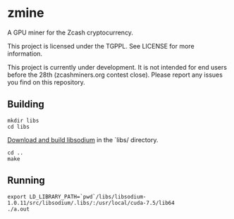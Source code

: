 # zmine
A GPU miner for the Zcash cryptocurrency.

This project is licensed under the TGPPL. See LICENSE for more information.

This project is currently under development. It is not intended for end users before the 28th (zcashminers.org contest close). Please report any issues you find on this repository.

## Building

    mkdir libs
    cd libs

[Download and build libsodium](https://download.libsodium.org/doc/installation/index.html) in the `libs/ directory.

    cd ..
    make

## Running

    export LD_LIBRARY_PATH=`pwd`/libs/libsodium-1.0.11/src/libsodium/.libs/:/usr/local/cuda-7.5/lib64
    ./a.out
